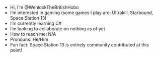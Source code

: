 - Hi, I’m @WenlockTheBritishHobo
- I’m interested in gaming (some games I play are: Ultrakill, Starbound, Space Station 13)
- I’m currently learning C#
- I’m looking to collaborate on nothing as of yet
- How to reach me: N/A
- Pronouns: He/Him
- Fun fact: Space Station 13 is entirely community contributed at this point!
